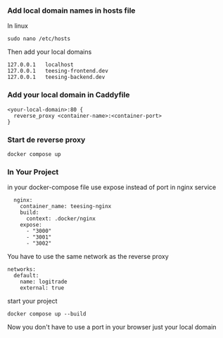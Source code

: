 ### Add local domain names in hosts file
In linux
```
sudo nano /etc/hosts
```
Then add your local domains
````
127.0.0.1   localhost
127.0.0.1   teesing-frontend.dev
127.0.0.1   teesing-backend.dev
````

### Add your local domain in Caddyfile

```
<your-local-domain>:80 {
  reverse_proxy <container-name>:<container-port>
}
```
### Start de reverse proxy
```
docker compose up
```

### In Your Project
in your docker-compose file use expose instead of port in nginx service

````
  nginx:
    container_name: teesing-nginx
    build:
      context: .docker/nginx
    expose:
      - "3000"
      - "3001"
      - "3002"
````

You have to use the same network as the reverse proxy

````
networks:
  default:
    name: logitrade
    external: true
````

start your project

```
docker compose up --build
```

Now you don't have to use a port in your browser just your local domain